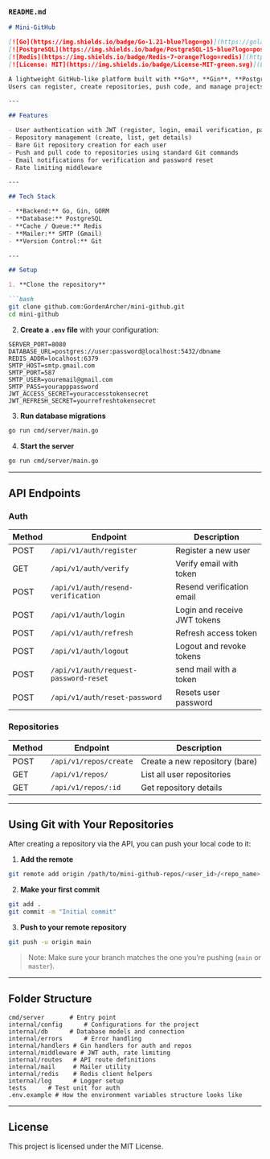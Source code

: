 ### `README.md`

````markdown
# Mini-GitHub

[![Go](https://img.shields.io/badge/Go-1.21-blue?logo=go)](https://golang.org/)
[![PostgreSQL](https://img.shields.io/badge/PostgreSQL-15-blue?logo=postgresql)](https://www.postgresql.org/)
[![Redis](https://img.shields.io/badge/Redis-7-orange?logo=redis)](https://redis.io/)
[![License: MIT](https://img.shields.io/badge/License-MIT-green.svg)](LICENSE)

A lightweight GitHub-like platform built with **Go**, **Gin**, **PostgreSQL**, **Redis**, and **Git**.  
Users can register, create repositories, push code, and manage projects locally. Ideal for learning, experimentation, and personal projects.

---

## Features

- User authentication with JWT (register, login, email verification, password reset)
- Repository management (create, list, get details)
- Bare Git repository creation for each user
- Push and pull code to repositories using standard Git commands
- Email notifications for verification and password reset
- Rate limiting middleware

---

## Tech Stack

- **Backend:** Go, Gin, GORM  
- **Database:** PostgreSQL  
- **Cache / Queue:** Redis  
- **Mailer:** SMTP (Gmail)  
- **Version Control:** Git  

---

## Setup

1. **Clone the repository**

```bash
git clone github.com:GordenArcher/mini-github.git
cd mini-github
````

2. **Create a `.env` file** with your configuration:

```env
SERVER_PORT=8080
DATABASE_URL=postgres://user:password@localhost:5432/dbname
REDIS_ADDR=localhost:6379
SMTP_HOST=smtp.gmail.com
SMTP_PORT=587
SMTP_USER=youremail@gmail.com
SMTP_PASS=yourapppassword
JWT_ACCESS_SECRET=youraccesstokensecret
JWT_REFRESH_SECRET=yourrefreshtokensecret
```

3. **Run database migrations**

```bash
go run cmd/server/main.go
```

4. **Start the server**

```bash
go run cmd/server/main.go
```

---

## API Endpoints

### Auth

| Method | Endpoint                             | Description                  |
| ------ | ----------------------------------   | ---------------------------- |
| POST   | `/api/v1/auth/register`              | Register a new user          |
| GET    | `/api/v1/auth/verify`                | Verify email with token      |
| POST   | `/api/v1/auth/resend-verification`   | Resend verification email    |
| POST   | `/api/v1/auth/login`                 | Login and receive JWT tokens |
| POST   | `/api/v1/auth/refresh`               | Refresh access token         |
| POST   | `/api/v1/auth/logout`                | Logout and revoke tokens     |
| POST   | `/api/v1/auth/request-password-reset`| send mail with a token       |
| POST   | `/api/v1/auth/reset-password`        | Resets user password         |

### Repositories

| Method | Endpoint               | Description                    |
| ------ | ---------------------- | ------------------------------ |
| POST   | `/api/v1/repos/create` | Create a new repository (bare) |
| GET    | `/api/v1/repos/`       | List all user repositories     |
| GET    | `/api/v1/repos/:id`    | Get repository details         |

---

## Using Git with Your Repositories

After creating a repository via the API, you can push your local code to it:

1. **Add the remote**

```bash
git remote add origin /path/to/mini-github-repos/<user_id>/<repo_name>.git
```

2. **Make your first commit**

```bash
git add .
git commit -m "Initial commit"
```

3. **Push to your remote repository**

```bash
git push -u origin main
```

> Note: Make sure your branch matches the one you’re pushing (`main` or `master`).

---

## Folder Structure

```
cmd/server       # Entry point
internal/config      # Configurations for the project
internal/db      # Database models and connection
internal/errors      # Error handling
internal/handlers # Gin handlers for auth and repos
internal/middleware # JWT auth, rate limiting
internal/routes   # API route definitions
internal/mail     # Mailer utility
internal/redis    # Redis client helpers
internal/log      # Logger setup
tests      # Test unit for auth
.env.example # How the environment variables structure looks like 
```

---

## License

This project is licensed under the MIT License.

```
